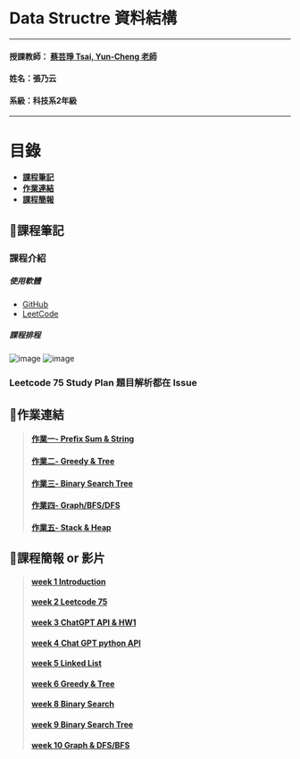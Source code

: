 # Data Structre 資料結構
***
 #### 授課教師： [蔡芸琤 Tsai, Yun-Cheng 老師](https://github.com/pecu?tab=repositories)
 #### 姓名：張乃云
 #### 系級：科技系2年級
***
# 目錄  

+ [**課程筆記**](https://github.com/41071119H-Irene/DS#pencil%E8%AA%B2%E7%A8%8B%E7%AD%86%E8%A8%98)
+ [**作業連結**](https://github.com/41071119H-Irene/DS#%E4%BD%9C%E6%A5%AD%E9%80%A3%E7%B5%90)
+ [**課程簡報**](https://github.com/41071119H-Irene/DS#%E8%AA%B2%E7%A8%8B%E7%B0%A1%E5%A0%B1)

## :pencil:課程筆記
### 課程介紹
##### 使用軟體
 - [GitHub](https://github.com/41071119H-Irene/DS)
 - [LeetCode](https://leetcode.com/41071119H-Irene/)
##### 課程排程
![image](https://user-images.githubusercontent.com/112916890/220555431-7cded05b-784b-42c2-8b00-fe04905ec770.png)
![image](https://user-images.githubusercontent.com/112916890/220555459-7b01feab-c59b-42e9-97ba-55adb98560bd.png)

### Leetcode 75 Study Plan 題目解析都在 Issue

## 🙌作業連結
> #### [作業一- Prefix Sum & String](https://youtu.be/Trab9M8aCMY)
> #### [作業二- Greedy & Tree](https://youtu.be/pItojJPBois)
> #### [作業三- Binary Search Tree](https://youtu.be/3pftOYXV-Xc)
> #### [作業四- Graph/BFS/DFS](https://youtu.be/1gg8u-n0oIA)
> #### [作業五- Stack & Heap](https://youtu.be/2oWSUKs6WNU)

## 🫠課程簡報 or 影片
> #### [week 1 Introduction](https://docs.google.com/presentation/d/e/2PACX-1vSoZaHMPw2fKtXOAC3GyKJgpRlZn2a_adjEIOmmTTKR5vBXZlzoZ0i2y8c2yZLYgRImehD1HIHJLaV6/pub?start=false&loop=false&delayms=3000&slide=id.p)
> #### [week 2 Leetcode 75](https://docs.google.com/presentation/d/e/2PACX-1vT7p0-PcgEIj2Ac7NuCdqHGNXNnwadoAy7CWhhNTJWm5OzUdQEekxSEb9_ZTpo2ubNgfETSUYX_tuC5/pub?start=false&loop=false&delayms=3000&slide=id.p)
> #### [week 3 ChatGPT API & HW1](https://docs.google.com/presentation/d/e/2PACX-1vSqNXr_J_rQ6m03T73WeCg7IVhrr2pYyNg_6CJU32lTYSi1_8I5AjCX3z_Gdx5VkiCwxCKZnEZ6jhEy/pub?start=false&loop=false&delayms=3000&slide=id.p)
> #### [week 4 Chat GPT python API](https://docs.google.com/presentation/d/e/2PACX-1vSqNXr_J_rQ6m03T73WeCg7IVhrr2pYyNg_6CJU32lTYSi1_8I5AjCX3z_Gdx5VkiCwxCKZnEZ6jhEy/pub?start=false&loop=false&delayms=3000&slide=id.p)
> #### [week 5 Linked List](https://www.youtube.com/watch?v=2hX8rYJaHEg&feature=youtu.be)
> #### [week 6 Greedy & Tree](https://docs.google.com/presentation/d/e/2PACX-1vSPyKSjbmp0FXR9AWx2AGONP6ShanxnrvVzX9ZFgpNQ170r6YDe4mVe00qnvBxKM5UXojYyfo32AGde/pub?start=false&loop=false&delayms=3000&slide=id.p)
> #### [week 8 Binary Search](https://docs.google.com/presentation/d/e/2PACX-1vQOji8H1afdQezbT6yv4Rv6A8M4ecAOfpufImQubaWThP7n_HudGi-slkeaMyJ4vvhPAyJnXkJB1Ry_/pub?start=false&loop=false&delayms=3000&slide=id.p)
> #### [week 9 Binary Search Tree](https://docs.google.com/presentation/d/e/2PACX-1vQVu4ZiJF9x3o18xjCDRkvqIXsE2hA1XsE0DY5NnOqysr5edVx8o5elzHctaZ2VriHCCLmjTBMMNi87/pub?start=false&loop=false&delayms=3000&slide=id.p)
> #### [week 10 Graph & DFS/BFS](https://docs.google.com/presentation/d/e/2PACX-1vRlcrJz58mNIV8jFGTxhR19BukTk6FEfUUeiei6wbRnNOpZk8VfFUmbAp2uHMN-j4HUPSf6pAuCrYgB/pub?start=false&loop=false&delayms=3000&slide=id.p)
